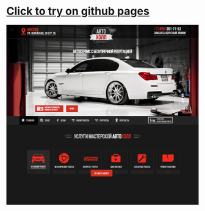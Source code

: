 # [Click to try on github pages](https://daimon31999.github.io/auto-holl)

[![auto_holl](./images/screenshot.png)](https://daimon31999.github.io/auto-holl)


